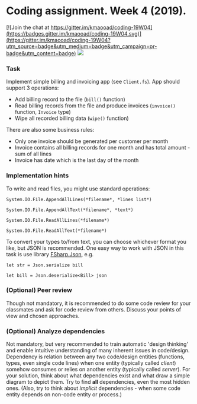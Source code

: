 # Coding assignment. Week 4 (2019).

[![Join the chat at https://gitter.im/kmaooad/coding-19W04](https://badges.gitter.im/kmaooad/coding-19W04.svg)](https://gitter.im/kmaooad/coding-19W04?utm_source=badge&utm_medium=badge&utm_campaign=pr-badge&utm_content=badge)
![](https://github.com/<REPOSITORY>/workflows/Grading/badge.svg)

### Task

Implement simple billing and invoicing app (see `Client.fs`).
App should support 3 operations:
 - Add billing record to the file (`bill()` function)
 - Read billing records from the file and produce invoices (`invoice()` function, `Invoice` type)
 - Wipe all recorded billing data (`wipe()` function)

There are also some business rules: 
 - Only one invoice should be generated per customer per month
 - Invoice contains all billing records for one month and has total amount - sum of all lines
 - Invoice has date which is the last day of the month

### Implementation hints

To write and read files, you might use standard operations:

`System.IO.File.AppendAllLines(*filename*, *lines list*)`

`System.IO.File.AppendAllText(*filename*, *text*)`

`System.IO.File.ReadAllLines(*filename*)`

`System.IO.File.ReadAllText(*filename*)`

To convert your types to/from text, you can choose whichever format you like, but JSON is recommended. One easy way to work with JSON in this task is use library [FSharp.Json](https://github.com/vsapronov/FSharp.Json), e.g.

`let str = Json.serialize bill`

`let bill = Json.deserialize<Bill> json`

### (Optional) Peer review

Though not mandatory, it is recommended to do some code review for your classmates and ask for code review from others. Discuss your points of view and chosen approaches.

### (Optional) Analyze dependencies

Not mandatory, but very recommended to train automatic 'design thinking' and enable intuitive understanding of many inherent issues in code/design. Dependency is relation between any two code/design entities (functions, types, even single code lines) when one entity (typically called *client*) somehow consumes or relies on another entity (typically called *server*). For your solution, think about what dependencies exist and what draw a simple diagram to depict them. Try to find **all** dependencies, even the most hidden ones. (Also, try to think about *implicit* dependencies - when some code entity depends on non-code entity or process.)

